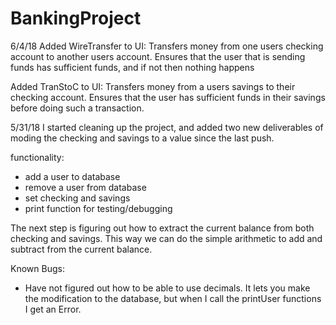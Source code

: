 # BankingProject
6/4/18
Added WireTransfer to UI:
	Transfers money from one users checking account to another users account.
	Ensures that the user that is sending funds has sufficient funds, and if
	not then nothing happens

Added TranStoC to UI:
	Transfers money from a users savings to their checking account. Ensures that
	the user has sufficient funds in their savings before doing such a transaction.

5/31/18
I started cleaning up the project, and added two new deliverables of 
moding the checking and savings to a value since the last push.

functionality:
- add a user to database
- remove a user from database
- set checking and savings
- print function for testing/debugging 

The next step is figuring out how to extract the current balance from both
checking and savings. This way we can do the simple arithmetic to add and 
subtract from the current balance.

Known Bugs:
- Have not figured out how to be able to use decimals. It lets you make the
  modification to the database, but when I call the printUser functions I
  get an Error. 
